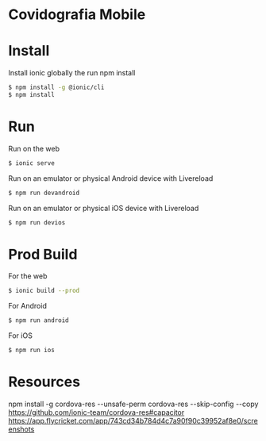 # Covidografia Mobile

# Install
Install ionic globally the run npm install
```sh
$ npm install -g @ionic/cli
$ npm install
```

# Run
Run on the web
```sh
$ ionic serve
```

Run on an emulator or physical Android device with Livereload 
```sh
$ npm run devandroid
```

Run on an emulator or physical iOS device with Livereload 
```sh
$ npm run devios
```

# Prod Build

For the web
```sh
$ ionic build --prod
```

For Android
```sh
$ npm run android
```

For iOS
```sh
$ npm run ios
```

# Resources
npm install -g cordova-res --unsafe-perm
cordova-res --skip-config --copy 
https://github.com/ionic-team/cordova-res#capacitor
https://app.flycricket.com/app/743cd34b784d4c7a90f90c39952af8e0/screenshots
